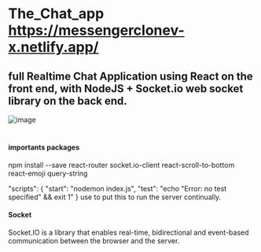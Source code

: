 # The_Chat_app   https://messengerclonev-x.netlify.app/
## full Realtime Chat Application using React on the front end, with NodeJS + Socket.io web socket library on the back end.   

![image](https://user-images.githubusercontent.com/61946862/148294994-216fbb4f-a0d2-4afe-ba9a-92243b87880d.png)
#
#
#
#
#
#
#
#
#
#
#
#
#
#
#
#
#
#
#
#
#
#
#
#
#
#
#
#
#
#### importants packages   
npm install --save react-router socket.io-client react-scroll-to-bottom react-emoji query-string   

"scripts": {
    "start": "nodemon index.js",
    "test": "echo \"Error: no test specified\" && exit 1"
  }
  use to put this to run the server continually.  

#### Socket  
Socket.IO is a library that enables real-time, bidirectional and event-based communication between the browser and the server.



